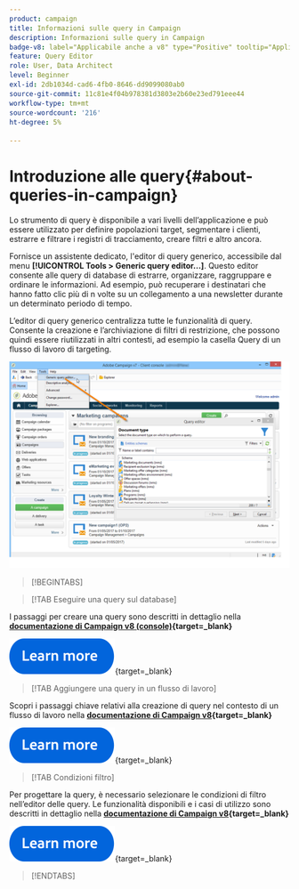 ```yaml
---
product: campaign
title: Informazioni sulle query in Campaign
description: Informazioni sulle query in Campaign
badge-v8: label="Applicabile anche a v8" type="Positive" tooltip="Applicabile anche a Campaign v8"
feature: Query Editor
role: User, Data Architect
level: Beginner
exl-id: 2db1034d-cad6-4fb0-8646-dd9099080ab0
source-git-commit: 11c81e4f04b978381d3803e2b60e23ed791eee44
workflow-type: tm+mt
source-wordcount: '216'
ht-degree: 5%

---
```


# Introduzione alle query{#about-queries-in-campaign}

Lo strumento di query è disponibile a vari livelli dell’applicazione e può essere utilizzato per definire popolazioni target, segmentare i clienti, estrarre e filtrare i registri di tracciamento, creare filtri e altro ancora.

Fornisce un assistente dedicato, l&#39;editor di query generico, accessibile dal menu **[!UICONTROL Tools > Generic query editor...]**. Questo editor consente alle query di database di estrarre, organizzare, raggruppare e ordinare le informazioni. Ad esempio, può recuperare i destinatari che hanno fatto clic più di n volte su un collegamento a una newsletter durante un determinato periodo di tempo.

L’editor di query generico centralizza tutte le funzionalità di query. Consente la creazione e l’archiviazione di filtri di restrizione, che possono quindi essere riutilizzati in altri contesti, ad esempio la casella Query di un flusso di lavoro di targeting.

![Accedere all&#39;editor delle query e selezionare una tabella](assets/query_editor_nveau_21.png)


>[!BEGINTABS]

>[!TAB Eseguire una query sul database]

I passaggi per creare una query sono descritti in dettaglio nella **[documentazione di Campaign v8 (console)](https://experienceleague.adobe.com/en/docs/campaign/campaign-v8/data/query/query-editor){target=_blank}**


[![immagine](../../assets/do-not-localize/learn-more-button.svg)](https://experienceleague.adobe.com/en/docs/campaign/campaign-v8/data/query/query-editor){target=_blank}


>[!TAB Aggiungere una query in un flusso di lavoro]

Scopri i passaggi chiave relativi alla creazione di query nel contesto di un flusso di lavoro nella **[documentazione di Campaign v8](https://experienceleague.adobe.com/en/docs/campaign/automation/workflows/wf-activities/targeting-activities/query){target=_blank}**

[![immagine](../../assets/do-not-localize/learn-more-button.svg)](https://experienceleague.adobe.com/en/docs/campaign/automation/workflows/wf-activities/targeting-activities/query){target=_blank}

>[!TAB Condizioni filtro]

Per progettare la query, è necessario selezionare le condizioni di filtro nell’editor delle query. Le funzionalità disponibili e i casi di utilizzo sono descritti in dettaglio nella **[documentazione di Campaign v8](https://experienceleague.adobe.com/en/docs/campaign/campaign-v8/data/query/filter-conditions){target=_blank}**

[![immagine](../../assets/do-not-localize/learn-more-button.svg)](https://experienceleague.adobe.com/en/docs/campaign/campaign-v8/data/query/filter-conditions){target=_blank}

>[!ENDTABS]

